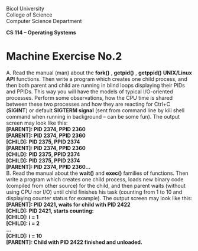 Bicol University  
College of Science  
Computer Science Department  

**CS 114 – Operating Systems**  

# Machine Exercise No.2  
A. Read the manual (man) about the **fork()** , **getpid()** , **getppid()** **UNIX/Linux API**
functions. Then write a program which creates one child process, and then both parent and
child are running in blind loops displaying their PIDs and PPIDs. This way you will have the
models of typical I/O-oriented processes. Perform some observations, how the CPU time is
shared between these two processes and how they are reacting for Ctrl+C (**SIGINT**) or
default **SIGTERM signal** (sent from command line by kill shell command when running in
background – can be some fun). The output screen may look like this:    
**[PARENT]: PID 2374, PPID 2360  
[PARENT]: PID 2374, PPID 2360  
[CHILD]: PID 2375, PPID 2374  
[PARENT]: PID 2374, PPID 2360  
[CHILD]: PID 2375, PPID 2374  
[CHILD]: PID 2375, PPID 2374  
[PARENT]: PID 2374, PPID 2360…**    
B. Read the manual about the **wait()** and **exec()** families of functions. Then write a program
which creates one child process, loads new binary code (compiled from other source) for the
child, and then parent waits (without using CPU nor I/O) until child finishes his task (counting
from 1 to 10 and displaying counter status for example). The output screen may
look like this:    
**[PARENT]: PID 2421, waits for child with PID 2422  
[CHILD]: PID 2421, starts counting:  
[CHILD]: i = 1  
[CHILD]: i = 2  
...  
[CHILD]: i = 10  
[PARENT]: Child with PID 2422 finished and unloaded.**
